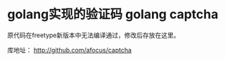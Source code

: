 # golang实现的验证码 golang captcha

原代码在freetype新版本中无法编译通过，修改后存放在这里。

库地址： http://github.com/afocus/captcha




